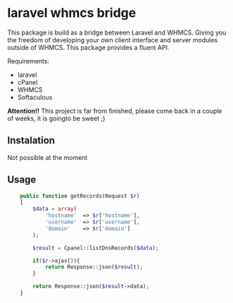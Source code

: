 # laravel whmcs bridge

This package is build as a bridge between Laravel and WHMCS. Giving you the freedom of developing your own client interface and server modules outside of WHMCS. This package provides a fluent API.

Requirements:
- laravel
- cPanel
- WHMCS
- Softaculous

**Attention!!**
This project is far from finished, please come back in a couple of weeks, it is goingto be sweet ;)

## Instalation
Not possible at the moment

## Usage

```php
    public function getRecords(Request $r)
    {
        $data = array(
            'hostname'  => $r['hostname'],
            'username'  => $r['username'],
            'domain'    => $r['domain']
        );

        $result = Cpanel::listDnsRecords($data);

        if($r->ajax()){
            return Response::json($result);
        }

        return Response::json($result->data);
    }
```
